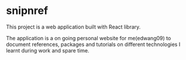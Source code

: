 # snipnref

This project is a web application built with React library.

The application is a on going personal website for me(edwang09) to document references, packages and tutorials on different technologies I learnt during work and spare time. 
